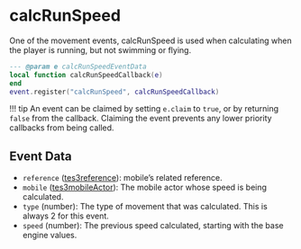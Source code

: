 # calcRunSpeed

One of the movement events, calcRunSpeed is used when calculating when the player is running, but not swimming or flying.

```lua
--- @param e calcRunSpeedEventData
local function calcRunSpeedCallback(e)
end
event.register("calcRunSpeed", calcRunSpeedCallback)
```

!!! tip
	An event can be claimed by setting `e.claim` to `true`, or by returning `false` from the callback. Claiming the event prevents any lower priority callbacks from being called.

## Event Data

* `reference` ([tes3reference](../../types/tes3reference)): mobile’s related reference.
* `mobile` ([tes3mobileActor](../../types/tes3mobileActor)): The mobile actor whose speed is being calculated.
* `type` (number): The type of movement that was calculated. This is always 2 for this event.
* `speed` (number): The previous speed calculated, starting with the base engine values.

